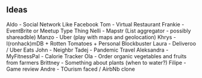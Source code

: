 ## Ideas

Aldo - Social Network Like Facebook
Tom - Virtual Restaurant
Frankie - EventBrite or Meetup Type Thing
Nelli - Mapstr (List aggregator - possibly shareadble)
Manzo - Uber (play with maps and geolocation)
Khrys - I(ronhack)mDB + Rotten Tomatoes + Personal Blockbuster
Laura - Deliveroo / Uber Eats
John - Neighbr
Tadej - Pandemic Travel
Aleksandra - MyFitnessPal - Calorie Tracker
Ola - Order organic vegetables and fruits from farmers
Brittney - Something about plants (when to water?)
Filipe - Game review
Andre - TOurism faced / AirbNb clone

